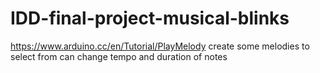 # IDD-final-project-musical-blinks

https://www.arduino.cc/en/Tutorial/PlayMelody
create some melodies to select from
can change tempo and duration of notes

